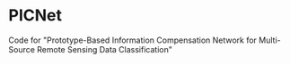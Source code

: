 # PICNet
Code for "Prototype-Based Information Compensation Network for Multi-Source Remote Sensing Data Classification"
